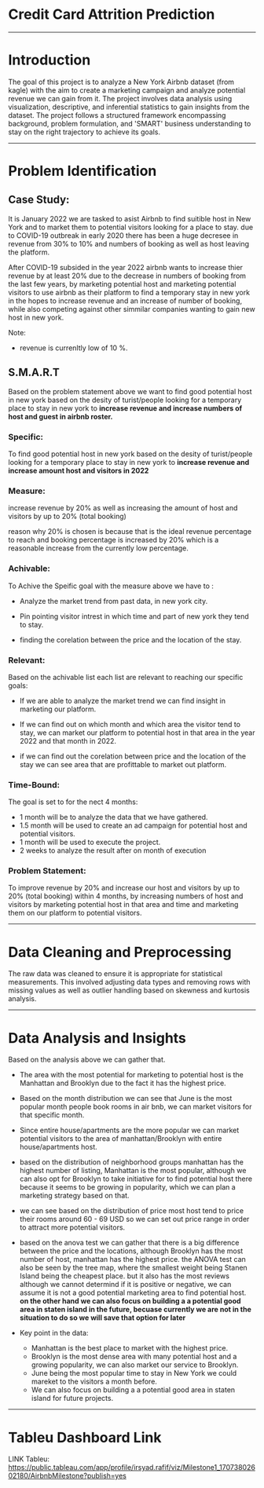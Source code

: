 # Credit Card Attrition Prediction

---


# Introduction

The goal of this project is to analyze a New York Airbnb dataset (from kagle) with the aim to create a marketing campaign and analyze potential revenue we can gain from it. The project involves data analysis using visualization, descriptive, and inferential statistics to gain insights from the dataset. The project follows a structured framework encompassing background, problem formulation, and 'SMART' business understanding to stay on the right trajectory to achieve its goals.

---

# Problem Identification

## Case Study:

It is January 2022 we are tasked to asist Airbnb to find suitible host in New York and to market them to potential visitors looking for a place to stay. due to COVID-19 outbreak in early 2020 there has been a huge decresee in revenue from 30% to 10% and numbers of booking as well as host leaving the platform. 

After COVID-19 subsided in the year 2022 airbnb wants to increase thier revenue by at least 20% due to the decrease in numbers of booking from the last few years, by marketing potential host and marketing potential visitors to use airbnb as their platform to find a temporary stay in new york in the hopes to increase revenue and an increase of number of booking, while also competing against other simmilar companies wanting to gain new host in new york.

Note:
- revenue is currenltly low of 10 %.

## S.M.A.R.T

Based on the problem statement above we want to find good potential host in new york based on the desity of turist/people looking for a temporary place to stay in new york to <b>increase revenue and increase numbers of host and guest in airbnb roster.</b>

### Specific:
To find good potential host in new york based on the desity of turist/people looking for a temporary place to stay in new york to <b>increase revenue and increase amount host and visitors in 2022</b>

### Measure: 
increase revenue by 20% as well as increasing the amount of host and visitors by up to 20% (total booking)

reason why 20% is chosen is because that is the ideal revenue percentage to reach and booking percentage is increased by 20% which is a reasonable increase from the currently low percentage.

### Achivable:
To Achive the Speific goal with the measure above we have to :

- Analyze the market trend from past data, in new york city.

- Pin pointing visitor intrest in which time and part of new york they tend to stay.

- finding the corelation between the price and the location of the stay.

### Relevant:
Based on the achivable list each list are relevant to reaching our specific goals:

- If we are able to analyze the market trend we can find insight in marketing our platform.

- If we can find out on which month and which area the visitor tend to stay, we can market our platform to potential host in that area in the year 2022 and that month in 2022.

- if we can find out the corelation between price and the location of the stay we can see area that are profittable to market out platform.

### Time-Bound:
The goal is set to for the nect 4 months:

- 1 month will be to analyze the data that we have gathered.
- 1.5 month will be used to create an ad campaign for potential host and potential visitors.
- 1 month will be used to execute the project.
- 2 weeks to analyze the result after on month of execution

### Problem Statement:
To improve revenue by 20% and increase our host and visitors by up to 20% (total booking) within 4 months, by increasing numbers of host and visitors by marketing potential host in that area and time and marketing them on our platform to potential visitors.

---

# Data Cleaning and Preprocessing

The raw data was cleaned to ensure it is appropriate for statistical measurements. This involved adjusting data types and removing rows with missing values as well as outlier handling based on skewness and kurtosis analysis.

---

# Data Analysis and Insights

Based on the analysis above we can gather that.

- The area with the most potential for marketing to potential host is the Manhattan and Brooklyn due to the fact it has the highest price.

- Based on the month distribution we can see that June is the most popular month people book rooms in air bnb, we can market visitors for that specific month.

- Since entire house/apartments are the more popular we can market potential visitors to the area of manhattan/Brooklyn with entire house/apartments host.

- based on the distribution of neighborhood groups manhattan has the highest number of listing, Manhattan is the most popular, although we can also opt for Brooklyn to take initiative for to find potential host there because it seems to be growing in popularity, which we can plan a marketing strategy based on that.

- we can see based on the distribution of price most host tend to price their rooms around 60 - 69 USD so we can set out price range in order to attract more potential visitors.

- based on the anova test we can gather that there is a big difference between the price and the locations, although Brooklyn has the most number of host, manhattan has the highest price. the ANOVA test can also be seen by the tree map, where the smallest weight being Stanen Island being the cheapest place. but it also has the most reviews although we cannot determind if it is positive or negative, we can assume it is not a good potential marketing area to find potential host. <b>on the other hand we can also focus on building a a potential good area in staten island in the future, becuase currently we are not in the situation to do so we will save that option for later</b>

- Key point in the data:

  - Manhattan is the best place to market with the highest price.
  - Brooklyn is the most dense area with many potential host and a growing popularity, we can also market our service to Brooklyn.
  - June being the most popular time to stay in New York we could mareket to the visitors a month before.
  - We can also focus on building a a potential good area in staten island for future projects.
  

---

# Tableu Dashboard Link

LINK Tableu:
https://public.tableau.com/app/profile/irsyad.rafif/viz/Milestone1_17073802602180/AirbnbMilestone?publish=yes